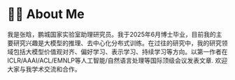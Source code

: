 # 👨‍🎓 About Me

我是张晗，鹏城国家实验室助理研究员。我于2025年6月博士毕业，目前我的主要研究兴趣是大模型的推理、去中心化分布式训练。在过往的研究中，我的研究领域包括大模型价值观对齐、偏好学习、表示学习、持续学习等方向。以第一作者在ICLR/AAAI/ACL/EMNLP等人工智能/自然语言处理等国际顶级会议发表文章. 欢迎大家与我学术交流和合作。
